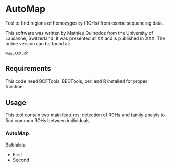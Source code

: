 # AutoMap
Tool to find regions of homozygosity (ROHs) from exome sequencing data.

This software was written by Mathieu Quinodoz from the University of Lausanne, Switzerland. It was presented at XX and is published in XXX.
The online version can be found at: 
```
www.XXX.ch
```

## Requirements
This code need BCFTools, BEDTools, perl and R installed for proper function.


## Usage
This tool contain two main features: detection of ROHs and family analyis to find common ROHs between individuals.
### AutoMap
Balblalala
+ First
+ Second
